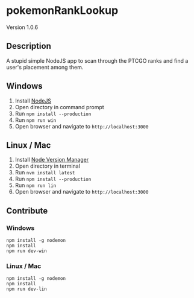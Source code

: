 # pokemonRankLookup
Version 1.0.6

## Description
A stupid simple NodeJS app to scan through the PTCGO ranks and find a user's placement among them.

## Windows
1. Install [NodeJS](https://nodejs.dev/download/)
2. Open directory in command prompt
3. Run `npm install --production`
4. Run `npm run win`
5. Open browser and navigate to `http://localhost:3000`

## Linux / Mac
1. Install [Node Version Manager](https://github.com/nvm-sh/nvm#installing-and-updating)
2. Open directory in terminal
3. Run `nvm install latest`
4. Run `npm install --production`
5. Run `npm run lin`
6. Open browser and navigate to `http://localhost:3000`

## Contribute

### Windows
```
npm install -g nodemon
npm install
npm run dev-win
```

### Linux / Mac
```
npm install -g nodemon
npm install
npm run dev-lin
```
